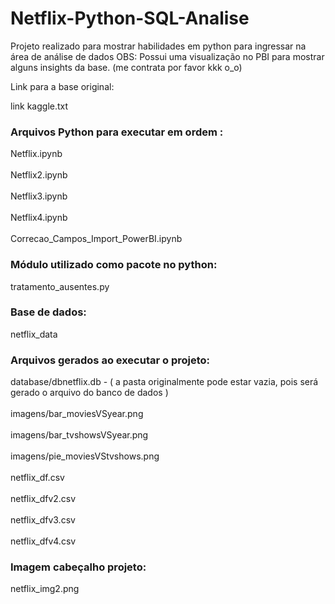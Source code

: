 # Netflix-Python-SQL-Analise
Projeto realizado para mostrar habilidades em python para ingressar na área de análise de dados
OBS: Possui uma visualização no PBI para mostrar alguns insights da base.
(me contrata por favor kkk o_o) 


Link para a base original:

link kaggle.txt

<h3>Arquivos Python para executar em ordem :</h3> 
Netflix.ipynb</br>
<br>Netflix2.ipynb</br>
<br>Netflix3.ipynb</br>
<br>Netflix4.ipynb</br>
<br>Correcao_Campos_Import_PowerBI.ipynb</br>

<h3>Módulo utilizado como pacote no python:</h3>
tratamento_ausentes.py</br>

<h3>Base de dados:</h3>
netflix_data</br>

<h3>Arquivos gerados ao executar o projeto:</h3>
database/dbnetflix.db  - ( a pasta originalmente pode estar vazia, pois será gerado o arquivo do banco de dados )</br>
<br>imagens/bar_moviesVSyear.png</br>
<br>imagens/bar_tvshowsVSyear.png</br>
<br>imagens/pie_moviesVStvshows.png</br>
<br>netflix_df.csv</br>
<br>netflix_dfv2.csv</br>
<br>netflix_dfv3.csv</br>
<br>netflix_dfv4.csv</br>

<h3>Imagem cabeçalho projeto:</h3>
netflix_img2.png</br>
